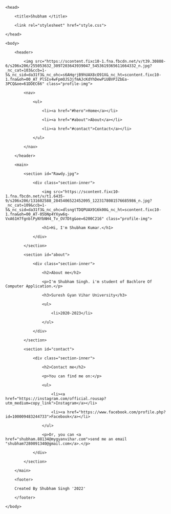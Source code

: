 <!DOCTYPE html>

<html>

    <head>

        <title>Shubham </title>

        <link rel="stylesheet" href="style.css">

    </head>

    <body>

        <header>

            <img src="https://scontent.fixc10-1.fna.fbcdn.net/v/t39.30808-6/s206x206/255053632_3097203643939047_5453619365611664332_n.jpg?_nc_cat=103&ccb=1-5&_nc_sid=da31f3&_nc_ohc=s6AHqrjB9hUAX8cO91X&_nc_ht=scontent.fixc10-1.fna&oh=00_AT_PlSIv4wFpmOJS3jfmAJcKdYhDewPiUBVPJZbEa-3PCQ&oe=61DDEC66" class="profile-img">

            <nav>

                <ul>

                    <li><a href="#hero">Home</a></li>

                    <li><a href="#about">About</a></li>

                    <li><a href="#contact">Contact</a></li>

                </ul>

            </nav>

        </header>

        <main>

            <section id="Rawdy.jpg">

                <div class="section-inner">

                    <img src="https://scontent.fixc10-1.fna.fbcdn.net/v/t1.6435-9/s206x206/131602588_2845406522452095_1223178081576685986_n.jpg?_nc_cat=109&ccb=1-5&_nc_sid=da31f3&_nc_ohc=dlsngtTDQPUAX916k00&_nc_ht=scontent.fixc10-1.fna&oh=00_AT-05bNp4YXyw6q-VxA61H7fgnblPyNYbNH4_Tv_OV7Dtg&oe=6200C216" class="profile-img">

                    <h1>Hi, I'm Shubham Kumar.</h1>

                </div>

            </section>

            <section id="about">

                <div class="section-inner">

                    <h2>About me</h2>

                    <p>I'm Shubham Singh. i'm student of Bachlore Of Computer Application.</p>

                    <h3>Suresh Gyan Vihar University</h3> 

                    <ul>

                        <li>2020-2023</li>

                    </ul>

                </div>

            </section>

            <section id="contact">

                <div class="section-inner">

                    <h2>Contact me</h2>

                    <p>You can find me on:</p>

                    <ul>

                        <li><a href="https://instagram.com/official.rousap?utm_medium=copy_link">Instagram</a></li>

                        <li><a href="https://www.facebook.com/profile.php?id=100009483244733">Facebook</a></li>

                    </ul>

                    <p>Or, you can <a href="shubham.88134@mygyanvihar.com">send me an email "shubham7280091340@gmail.com</a>.</p>

                </div>

            </section>

        </main>

        <footer>

        Created By Shubham Singh '2022'

        </footer>

    </body>

</html>
